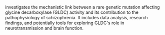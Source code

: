 investigates the mechanistic link between a rare genetic mutation affecting glycine decarboxylase (GLDC) activity and its contribution to the pathophysiology of schizophrenia. It includes data analysis, research findings, and potentially tools for exploring GLDC's role in neurotransmission and brain function.
